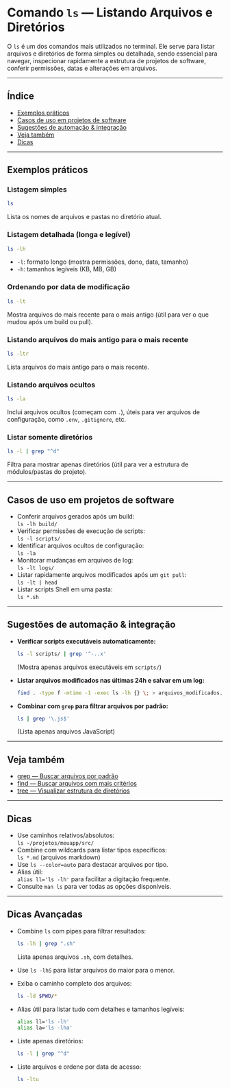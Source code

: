 # Comando `ls` — Listando Arquivos e Diretórios

O `ls` é um dos comandos mais utilizados no terminal. Ele serve para listar arquivos e diretórios de forma simples ou detalhada, sendo essencial para navegar, inspecionar rapidamente a estrutura de projetos de software, conferir permissões, datas e alterações em arquivos.

---

## Índice

- [Exemplos práticos](#exemplos-práticos)
- [Casos de uso em projetos de software](#casos-de-uso-em-projetos-de-software)
- [Sugestões de automação & integração](#sugestões-de-automação--integração)
- [Veja também](#veja-também)
- [Dicas](#dicas)

---

## Exemplos práticos

### Listagem simples

```bash
ls
```
Lista os nomes de arquivos e pastas no diretório atual.

### Listagem detalhada (longa e legível)

```bash
ls -lh
```
- `-l`: formato longo (mostra permissões, dono, data, tamanho)
- `-h`: tamanhos legíveis (KB, MB, GB)

### Ordenando por data de modificação

```bash
ls -lt
```
Mostra arquivos do mais recente para o mais antigo (útil para ver o que mudou após um build ou pull).

### Listando arquivos do mais antigo para o mais recente

```bash
ls -ltr
```
Lista arquivos do mais antigo para o mais recente.

### Listando arquivos ocultos

```bash
ls -la
```
Inclui arquivos ocultos (começam com `.`), úteis para ver arquivos de configuração, como `.env`, `.gitignore`, etc.

### Listar somente diretórios

```bash
ls -l | grep "^d"
```
Filtra para mostrar apenas diretórios (útil para ver a estrutura de módulos/pastas do projeto).

---

## Casos de uso em projetos de software

- Conferir arquivos gerados após um build:  
  `ls -lh build/`
- Verificar permissões de execução de scripts:  
  `ls -l scripts/`
- Identificar arquivos ocultos de configuração:  
  `ls -la`
- Monitorar mudanças em arquivos de log:  
  `ls -lt logs/`
- Listar rapidamente arquivos modificados após um `git pull`:  
  `ls -lt | head`
- Listar scripts Shell em uma pasta:  
  `ls *.sh`

---

## Sugestões de automação & integração

- **Verificar scripts executáveis automaticamente:**
  ```bash
  ls -l scripts/ | grep '^-..x'
  ```
  (Mostra apenas arquivos executáveis em `scripts/`)

- **Listar arquivos modificados nas últimas 24h e salvar em um log:**
  ```bash
  find . -type f -mtime -1 -exec ls -lh {} \; > arquivos_modificados.log
  ```

- **Combinar com `grep` para filtrar arquivos por padrão:**
  ```bash
  ls | grep '\.js$'
  ```
  (Lista apenas arquivos JavaScript)

---

## Veja também

- [grep — Buscar arquivos por padrão](grep.md)
- [find — Buscar arquivos com mais critérios](find.md)
- [tree — Visualizar estrutura de diretórios](tree.md)

---

## Dicas

- Use caminhos relativos/absolutos:  
  `ls ~/projetos/meuapp/src/`
- Combine com wildcards para listar tipos específicos:  
  `ls *.md` (arquivos markdown)
- Use `ls --color=auto` para destacar arquivos por tipo.
- Alias útil:  
  `alias ll='ls -lh'` para facilitar a digitação frequente.
- Consulte `man ls` para ver todas as opções disponíveis.

---

## Dicas Avançadas

- Combine `ls` com pipes para filtrar resultados:
  ```bash
  ls -lh | grep ".sh"
  ```
  Lista apenas arquivos `.sh`, com detalhes.

- Use `ls -lhS` para listar arquivos do maior para o menor.

- Exiba o caminho completo dos arquivos:
  ```bash
  ls -ld $PWD/*
  ```

- Alias útil para listar tudo com detalhes e tamanhos legíveis:
  ```bash
  alias ll='ls -lh'
  alias la='ls -lha'
  ```

- Liste apenas diretórios:
  ```bash
  ls -l | grep "^d"
  ```

- Liste arquivos e ordene por data de acesso:
  ```bash
  ls -ltu
  ```